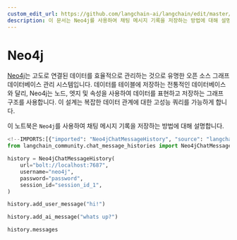 ```yaml
---
custom_edit_url: https://github.com/langchain-ai/langchain/edit/master/docs/docs/integrations/memory/neo4j_chat_message_history.ipynb
description: 이 문서는 Neo4j를 사용하여 채팅 메시지 기록을 저장하는 방법에 대해 설명합니다. 그래프 데이터베이스의 효율성을 강조합니다.
---
```


# Neo4j

[Neo4j](https://en.wikipedia.org/wiki/Neo4j)는 고도로 연결된 데이터를 효율적으로 관리하는 것으로 유명한 오픈 소스 그래프 데이터베이스 관리 시스템입니다. 데이터를 테이블에 저장하는 전통적인 데이터베이스와 달리, Neo4j는 노드, 엣지 및 속성을 사용하여 데이터를 표현하고 저장하는 그래프 구조를 사용합니다. 이 설계는 복잡한 데이터 관계에 대한 고성능 쿼리를 가능하게 합니다.

이 노트북은 `Neo4j`를 사용하여 채팅 메시지 기록을 저장하는 방법에 대해 설명합니다.

```python
<!--IMPORTS:[{"imported": "Neo4jChatMessageHistory", "source": "langchain_community.chat_message_histories", "docs": "https://api.python.langchain.com/en/latest/chat_message_histories/langchain_community.chat_message_histories.neo4j.Neo4jChatMessageHistory.html", "title": "Neo4j"}]-->
from langchain_community.chat_message_histories import Neo4jChatMessageHistory

history = Neo4jChatMessageHistory(
    url="bolt://localhost:7687",
    username="neo4j",
    password="password",
    session_id="session_id_1",
)

history.add_user_message("hi!")

history.add_ai_message("whats up?")
```


```python
history.messages
```
